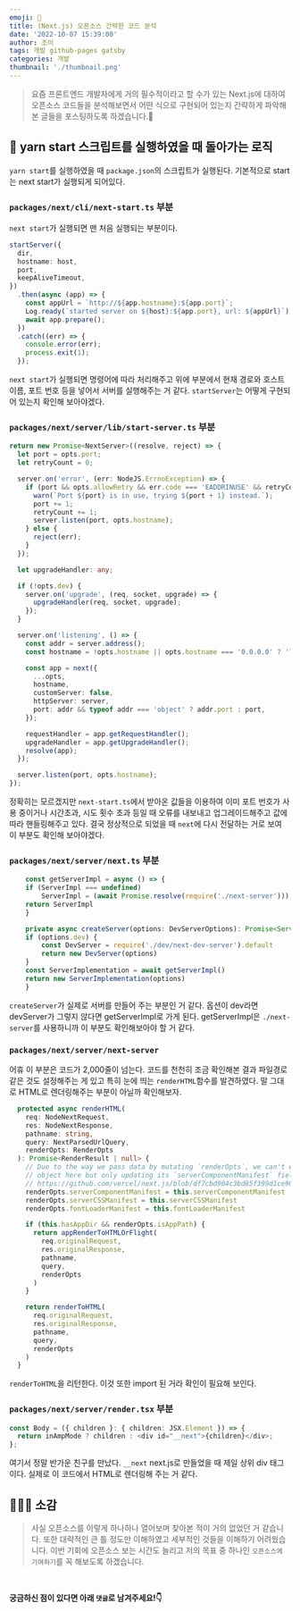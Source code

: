 ```yaml
---
emoji: 📝
title: (Next.js) 오픈소스 간략한 코드 분석
date: '2022-10-07 15:39:00'
author: 조이
tags: 개발 github-pages gatsby
categories: 개발
thumbnail: './thumbnail.png'
---
```


> 요즘 프론트엔드 개발자에게 거의 필수적이라고 할 수가 있는 Next.js에 대하여 오픈소스 코드들을 분석해보면서 어떤 식으로 구현되어 있는지 간략하게 파악해본 글들을 포스팅하도록 하겠습니다.🥰

## 🤔 yarn start 스크립트를 실행하였을 때 돌아가는 로직

`yarn start`를 실행하였을 때 `package.json`의 스크립트가 실행된다. 기본적으로 start는 next start가 실행되게 되어있다.

### `packages/next/cli/next-start.ts` 부분

`next start`가 실행되면 맨 처음 실행되는 부분이다.

```typescript
startServer({
  dir,
  hostname: host,
  port,
  keepAliveTimeout,
})
  .then(async (app) => {
    const appUrl = `http://${app.hostname}:${app.port}`;
    Log.ready(`started server on ${host}:${app.port}, url: ${appUrl}`);
    await app.prepare();
  })
  .catch((err) => {
    console.error(err);
    process.exit(1);
  });
```

`next start`가 실행되면 명령어에 따라 처리해주고 위에 부분에서 현재 경로와 호스트이름, 포트 번호 등을 넣어서 서버를 실행해주는 거 같다. `startServer`는 어떻게 구현되어 있는지 확인해 보아야겠다.

### `packages/next/server/lib/start-server.ts` 부분

```typescript
return new Promise<NextServer>((resolve, reject) => {
  let port = opts.port;
  let retryCount = 0;

  server.on('error', (err: NodeJS.ErrnoException) => {
    if (port && opts.allowRetry && err.code === 'EADDRINUSE' && retryCount < 10) {
      warn(`Port ${port} is in use, trying ${port + 1} instead.`);
      port += 1;
      retryCount += 1;
      server.listen(port, opts.hostname);
    } else {
      reject(err);
    }
  });

  let upgradeHandler: any;

  if (!opts.dev) {
    server.on('upgrade', (req, socket, upgrade) => {
      upgradeHandler(req, socket, upgrade);
    });
  }

  server.on('listening', () => {
    const addr = server.address();
    const hostname = !opts.hostname || opts.hostname === '0.0.0.0' ? 'localhost' : opts.hostname;

    const app = next({
      ...opts,
      hostname,
      customServer: false,
      httpServer: server,
      port: addr && typeof addr === 'object' ? addr.port : port,
    });

    requestHandler = app.getRequestHandler();
    upgradeHandler = app.getUpgradeHandler();
    resolve(app);
  });

  server.listen(port, opts.hostname);
});
```

정확히는 모르겠지만 `next-start.ts`에서 받아온 값들을 이용하여 이미 포트 번호가 사용 중이거나 시간초과, 시도 횟수 초과 등일 때 오류를 내보내고 업그레이드해주고 값에 따라 핸들링해주고 있다. 결국 정상적으로 되었을 때 `next`에 다시 전달하는 거로 보여 이 부분도 확인해 보아야겠다.

### `packages/next/server/next.ts` 부분

```typescript
    const getServerImpl = async () => {
    if (ServerImpl === undefined)
        ServerImpl = (await Promise.resolve(require('./next-server'))).default
    return ServerImpl
    }

    private async createServer(options: DevServerOptions): Promise<Server> {
    if (options.dev) {
        const DevServer = require('./dev/next-dev-server').default
        return new DevServer(options)
    }
    const ServerImplementation = await getServerImpl()
    return new ServerImplementation(options)
    }
```

`createServer`가 실제로 서버를 만들어 주는 부분인 거 같다. 옵션이 dev라면 devServer가 그렇지 않다면 getServerImpl로 가게 된다. getServerImpl은 `./next-server`를 사용하니까 이 부분도 확인해보아야 할 거 같다.

### `packages/next/server/next-server`

어휴 이 부분은 코드가 2,000줄이 넘는다. 코드를 천천히 조금 확인해본 결과 파일경로 같은 것도 설정해주는 게 있고 특히 눈에 띄는 `renderHTML`함수를 발견하였다. 말 그대로 HTML로 렌더링해주는 부분이 아닐까 확인해보자.

```typescript
  protected async renderHTML(
    req: NodeNextRequest,
    res: NodeNextResponse,
    pathname: string,
    query: NextParsedUrlQuery,
    renderOpts: RenderOpts
  ): Promise<RenderResult | null> {
    // Due to the way we pass data by mutating `renderOpts`, we can't extend the
    // object here but only updating its `serverComponentManifest` field.
    // https://github.com/vercel/next.js/blob/df7cbd904c3bd85f399d1ce90680c0ecf92d2752/packages/next/server/render.tsx#L947-L952
    renderOpts.serverComponentManifest = this.serverComponentManifest
    renderOpts.serverCSSManifest = this.serverCSSManifest
    renderOpts.fontLoaderManifest = this.fontLoaderManifest

    if (this.hasAppDir && renderOpts.isAppPath) {
      return appRenderToHTMLOrFlight(
        req.originalRequest,
        res.originalResponse,
        pathname,
        query,
        renderOpts
      )
    }

    return renderToHTML(
      req.originalRequest,
      res.originalResponse,
      pathname,
      query,
      renderOpts
    )
  }
```

`renderToHTML`을 리턴한다. 이것 또한 import 된 거라 확인이 필요해 보인다.

### `packages/next/server/render.tsx` 부분

```typescript
const Body = ({ children }: { children: JSX.Element }) => {
  return inAmpMode ? children : <div id="__next">{children}</div>;
};
```

여기서 정말 반가운 친구를 만났다. `__next` next.js로 만들었을 때 제일 상위 div 태그이다. 실제로 이 코드에서 HTML로 렌더링해 주는 거 같다.

## 🧑🏻‍💻 소감

> 사실 오픈소스를 이렇게 하나하나 열어보며 찾아본 적이 거의 없었던 거 같습니다. 또한 대략적인 큰 틀 정도만 이해하였고 세부적인 것들을 이해하기 어려웠습니다. 이번 기회에 오픈소스 보는 시간도 늘리고 저의 목표 중 하나인 `오픈소스에 기여하기`를 꼭 해보도록 하겠습니다.

 <br/>

**궁금하신 점이 있다면 아래 `댓글`로 남겨주세요!👇**
